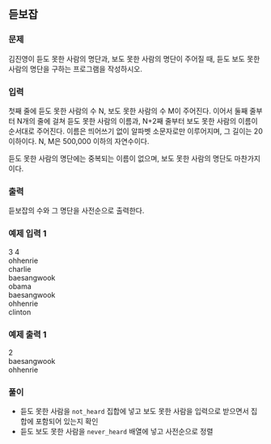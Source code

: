 ## 듣보잡

### 문제
김진영이 듣도 못한 사람의 명단과, 보도 못한 사람의 명단이 주어질 때, 듣도 보도 못한 사람의 명단을 구하는 프로그램을 작성하시오.

### 입력
첫째 줄에 듣도 못한 사람의 수 N, 보도 못한 사람의 수 M이 주어진다. 이어서 둘째 줄부터 N개의 줄에 걸쳐 듣도 못한 사람의 이름과, N+2째 줄부터 보도 못한 사람의 이름이 순서대로 주어진다. 이름은 띄어쓰기 없이 알파벳 소문자로만 이루어지며, 그 길이는 20 이하이다. N, M은 500,000 이하의 자연수이다.

듣도 못한 사람의 명단에는 중복되는 이름이 없으며, 보도 못한 사람의 명단도 마찬가지이다.

### 출력
듣보잡의 수와 그 명단을 사전순으로 출력한다.

### 예제 입력 1 
3 4  
ohhenrie  
charlie  
baesangwook  
obama  
baesangwook  
ohhenrie  
clinton  

### 예제 출력 1 
2  
baesangwook  
ohhenrie  

### 풀이
- 듣도 못한 사람을 ```not_heard``` 집합에 넣고 보도 못한 사람을 입력으로 받으면서 집합에 포함되어 있는지 확인
- 듣도 보도 못한 사람을 ```never_heard``` 배열에 넣고 사전순으로 정렬